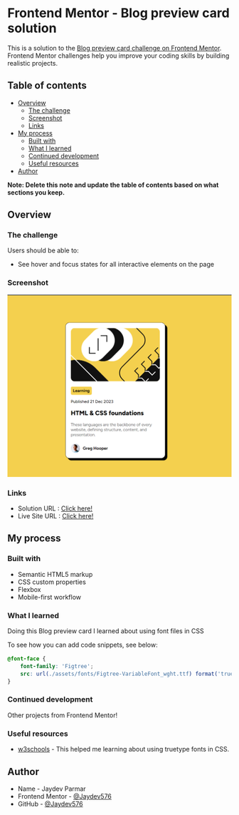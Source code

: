 # Frontend Mentor - Blog preview card solution

This is a solution to the [Blog preview card challenge on Frontend Mentor](https://www.frontendmentor.io/challenges/blog-preview-card-ckPaj01IcS). Frontend Mentor challenges help you improve your coding skills by building realistic projects. 

## Table of contents

- [Overview](#overview)
  - [The challenge](#the-challenge)
  - [Screenshot](#screenshot)
  - [Links](#links)
- [My process](#my-process)
  - [Built with](#built-with)
  - [What I learned](#what-i-learned)
  - [Continued development](#continued-development)
  - [Useful resources](#useful-resources)
- [Author](#author)

**Note: Delete this note and update the table of contents based on what sections you keep.**

## Overview

### The challenge

Users should be able to:

- See hover and focus states for all interactive elements on the page

### Screenshot

![Screenshot](./screenshot.jpg)

### Links

- Solution URL : [Click here!](https://github.com/Jaydev576/Blog-Preview-Card)
- Live Site URL : [Click here!](https://jaydev576.github.io/Blog-Preview-Card/index.html)

## My process

### Built with

- Semantic HTML5 markup
- CSS custom properties
- Flexbox
- Mobile-first workflow

### What I learned

Doing this Blog preview card I learned about using font files in CSS

To see how you can add code snippets, see below:


```css
@font-face {
    font-family: 'Figtree';
    src: url(./assets/fonts/Figtree-VariableFont_wght.ttf) format('truetype');
}
```
### Continued development

Other projects from Frontend Mentor!

### Useful resources

- [w3schools](https://www.w3schools.com) - This helped me learning about using truetype fonts in CSS.

## Author

- Name - Jaydev Parmar
- Frontend Mentor - [@Jaydev576](https://www.frontendmentor.io/profile/jaydev576)
- GitHub - [@Jaydev576](https://github.com/Jaydev576)
